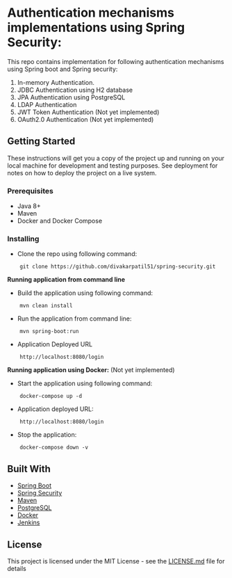 
# Authentication mechanisms implementations using Spring Security:

This repo contains implementation for following authentication mechanisms using Spring boot and Spring security:
1. In-memory Authentication.
2. JDBC Authentication using H2 database
3. JPA Authentication using PostgreSQL
4. LDAP Authentication 
5. JWT Token Authentication (Not yet implemented)
6. OAuth2.0 Authentication (Not yet implemented)

## Getting Started

These instructions will get you a copy of the project up and running on your local machine for development and testing purposes. See deployment for notes on how to deploy the project on a live system.

### Prerequisites

-  Java 8+
-  Maven
- Docker and Docker Compose

### Installing

* Clone the repo using following command: 

```
    git clone https://github.com/divakarpatil51/spring-security.git

```

**Running application from command line**

*  Build the application using following command:

```
	mvn clean install
```

* Run the application from command line:

```
	mvn spring-boot:run
```

* Application Deployed URL

```
	http://localhost:8080/login
```

**Running application using Docker:**
(Not yet implemented)
*  Start the application using following command:

```
	docker-compose up -d
```

* Application deployed URL:

```
	http://localhost:8080/login
```

* Stop the application:

```
	docker-compose down -v
```

## Built With

* [Spring Boot](https://spring.io/projects/spring-boot)
* [Spring Security](https://spring.io/projects/spring-security) 
* [Maven](https://maven.apache.org/)
* [PostgreSQL](https://rometools.github.io/rome/) 
* [Docker](https://www.docker.com/) 
* [Jenkins](https://jenkins.io/)


## License

This project is licensed under the MIT License - see the [LICENSE.md](https://github.com/divakarpatil51/spring-security/blob/master/LICENSE) file for details
